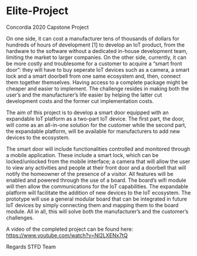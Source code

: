 # Elite-Project
Concordia 2020 Capstone Project

On one side, it can cost a manufacturer tens of thousands of dollars for hundreds of hours of development [1] to develop an IoT product, from the hardware to the software without a dedicated in-house development team, limiting the market to larger companies. On the other side, currently, it can be more costly and troublesome for a customer to acquire a “smart front door”: they will have to buy seperate IoT devices such as a camera, a smart lock and a smart doorbell from one same ecosystem and, then, connect them together themselves. Having access to a complete package might be cheaper and easier to implement. The challenge resides in making both the user’s and the manufacturer’s life easier by helping the latter cut development costs and the former cut implementation costs. 

The aim of this project is to develop a smart door equipped with an expandable IoT platform as a two-part IoT device. The first part, the door, will come as an all-in-one solution for the customer while the second part, the expandable platform, will be available for manufacturers to add new devices to the ecosystem.

The smart door will include functionalities controlled and monitored through a mobile application. These include a smart lock, which can be locked/unlocked from the mobile interface; a camera that will allow the user to view any activities and people at their front door and a doorbell that will notify the homeowner of the presence of a visitor. All features will be enabled and powered through the use of a board. The board’s wifi module will then allow the communications for the IoT capabilities. The expandable platform will facilitate the addition of new devices to the IoT ecosystem. The prototype will use a general modular board that can be integrated in future IoT devices by simply connecting them and mapping them to the board module. All in all, this will solve both the manufacturer’s and the customer’s challenges.

A video of the completed project can be found here: https://www.youtube.com/watch?v=NI2LXENx7tQ

Regards
STFD Team
